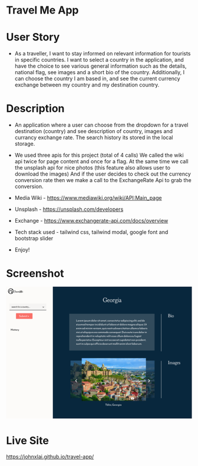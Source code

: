 # Travel Me App
# User Story
* As a traveller, I want to stay informed on relevant information for tourists in specific countries. I want to select a country in the application, and have the choice to see various general information such as the details, national flag, see images and a short bio of the country. Additionally, I can choose the country I am based in, and see the current currency exchange between my country and my destination country.

# Description
* An application where a user can choose from the dropdown for a travel destination (country) and see description of country, images and currancy exchange rate. The search history its stored in the local storage.

* We used three apis for this project (total of 4 calls) We called the wiki api twice for page content and once for a flag. At the same time we call the unsplash api for nice photos (this feature also allows user to download the images) And if the user decides to check out the currency conversion rate then we make a call to the ExchangeRate Api to grab the conversion.

* Media Wiki - https://www.mediawiki.org/wiki/API:Main_page
* Unsplash - https://unsplash.com/developers
* Exchange - https://www.exchangerate-api.com/docs/overview

* Tech stack used - tailwind css, tailwind modal, google font and bootstrap slider

* Enjoy!


# Screenshot
![Final Website](assets/image/travel-app.png)

# Live Site
https://johnxlai.github.io/travel-app/
